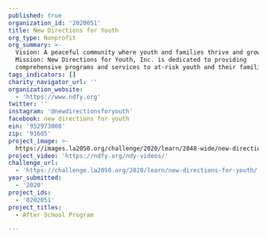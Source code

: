 ```yaml
---
published: true
organization_id: '2020051'
title: New Directions for Youth
org_type: Nonprofit
org_summary: >-
  Vision: A peaceful community where youth and families thrive and grow.
  Mission: New Directions for Youth, Inc. is dedicated to providing
  comprehensive programs and services to at-risk youth and their families. 
tags_indicators: []
charity_navigator_url: ''
organization_website:
  - 'https://www.ndfy.org'
twitter: ''
instagram: '@newdirectionsforyouth'
facebook: new directions for youth
ein: '952973008'
zip: '91605'
project_image: >-
  https://images.la2050.org/challenge/2020/learn/2048-wide/new-directions-for-youth.jpg
project_video: 'https://ndfy.org/ndy-videos/'
challenge_url:
  - 'https://challenge.la2050.org/2020/learn/new-directions-for-youth/'
year_submitted:
  - '2020'
project_ids:
  - '0202051'
project_titles:
  - After School Program

---
```

